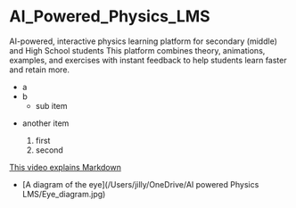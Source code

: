 # AI_Powered_Physics_LMS
AI-powered, interactive physics learning platform for secondary (middle) and High School students
This platform combines theory, animations, examples, and exercises with instant feedback to help students learn faster and retain more.
- a
- b
  - sub item
* another item

  1. first
  2. second

[This video explains Markdown](https://www.youtube.com/watch?v=asHhuHRxhvo&t=110s)

- [A diagram of the eye](/Users/jilly/OneDrive/AI powered Physics LMS/Eye_diagram.jpg)
